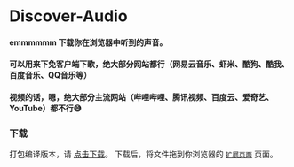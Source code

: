 # Discover-Audio

#### emmmmmm 下载你在浏览器中听到的声音。
#### 可以用来下免客户端下歌，绝大部分网站都行（网易云音乐、虾米、酷狗、酷我、百度音乐、QQ音乐等）
#### 视频的话，嗯，绝大部分主流网站（哔哩哔哩、腾讯视频、百度云、爱奇艺、YouTube）都不行😅


### 下载
打包编译版本，请 [点击下载](https://github.com/THROFHR/Discover-Audio/releases/download/v1.0.0/app.crx)。
下载后，将文件拖到你浏览器的 [`扩展页面`](chrome://extensions) 页面。
